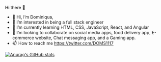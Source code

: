 Hi there 👋 
- 👋 Hi, I’m Dominiqua, 
- 👀 I’m interested in being a full stack engineer 
- 🌱 I’m currently learning HTML, CSS, JavaScript, React, and Angular
- 💞️ I’m looking to collaborate on social media apps, food delivery app, E-commerce website, Chat messaging app, and a Gaming app.
- 📫 How to reach me https://twitter.com/DOMS1117

[![Anurag's GitHub stats](https://github-readme-stats.vercel.app/api?username=DOM1117)](https://github.com/anuraghazra/github-readme-stats)
